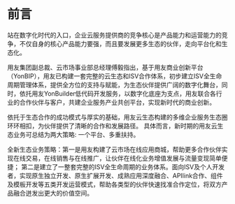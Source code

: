 # 前言
站在数字化时代的入口，企业云服务提供商的竞争核心是产品能力和运营能力的竞争，不仅自身的核心产品能力要强，而且要发展更多生态的伙伴，走向平台化和生态化。

用友集团副总裁、云市场事业部总经理傅毅指出，基于用友商业创新平台（YonBIP），用友已构建一套完整的云生态和ISV合作体系，初步建立ISV全生命周期管理体系，提供全方位的支持与赋能，为生态伙伴提供广阔的数字化舞台，同时，依托用友YonBuilder低代码开发服务，以数字化底座为支点，用友联合各行业的合作伙伴与客户，共建企业服务产业共创平台，实现新时代的商业创新。 
 
依托于生态合作的成功模式与厚实的基础，用友云生态构建的多维企业服务生态圈环环相扣，为伙伴提供了清晰的合作和发展路径。
具体而言，新时期的用友云生态业务可总结为两大策略:  一个平台、多重扶持。
 
全新生态业务策略：第一是用友构建了云市场在线应用商城，帮助更多合作伙伴实现在线交易，在线销售与在线推广，让伙伴在线化业务增值发展与流量变现简单便捷；
第二是建立了一整套完整的ISV全生命周期的业务体系。面向ISV及个人开发者，实现原生独立开发、原生扩展开发、成熟应用深度融合、APIlink合作、组件及模板开发等五类开发运营模式，帮助各类型的伙伴快速找准合作定位，将双方产品融合迸发出更大的价值空间。
